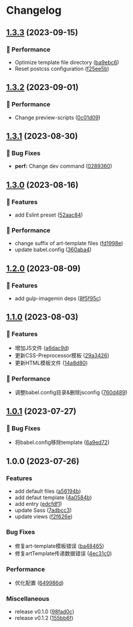 # Changelog

## [1.3.3](https://github.com/Meqn/pipflow-template/compare/v1.3.2...v1.3.3) (2023-09-15)


### 🌟 Performance

* Optimize template file directory ([ba9ebc6](https://github.com/Meqn/pipflow-template/commit/ba9ebc6326f6a180ab0cb44abee2995a2c1d356f))
* Reset postcss configuration ([f25ee5b](https://github.com/Meqn/pipflow-template/commit/f25ee5b670ec0ee84e26bdec315bacc388f8b6e8))

## [1.3.2](https://github.com/Meqn/pipflow-template/compare/v1.3.1...v1.3.2) (2023-09-01)


### 🌟 Performance

* Change preview-scripts ([0c01d09](https://github.com/Meqn/pipflow-template/commit/0c01d090342224a2b481a2d733779daf15684fda))

## [1.3.1](https://github.com/Meqn/pipflow-template/compare/v1.3.0...v1.3.1) (2023-08-30)


### 🐛 Bug Fixes

* **perf:** Change dev command ([0289360](https://github.com/Meqn/pipflow-template/commit/0289360d9466219139eaf61389d6ac11a34aac91))

## [1.3.0](https://github.com/Meqn/pipflow-template/compare/v1.2.0...v1.3.0) (2023-08-16)


### 🚀 Features

* add Eslint preset ([52aac84](https://github.com/Meqn/pipflow-template/commit/52aac840bc8f1c3007e6e887b1aad195bf6f5bcf))


### 🌟 Performance

* change suffix of art-template files ([fd1998e](https://github.com/Meqn/pipflow-template/commit/fd1998e5edda6ee25c2a347a503027e74a057b37))
* update babel.config ([360aba4](https://github.com/Meqn/pipflow-template/commit/360aba4a1c4790128c1b421b147874e750be950a))

## [1.2.0](https://github.com/Meqn/pipflow-template/compare/v1.1.0...v1.2.0) (2023-08-09)


### 🚀 Features

* add gulp-imagemin deps ([8f5f95c](https://github.com/Meqn/pipflow-template/commit/8f5f95cf52ebb86200651cba12291a1ab2019b5a))

## [1.1.0](https://github.com/Meqn/pipflow-template/compare/v1.0.1...v1.1.0) (2023-08-03)


### 🚀 Features

* 增加JS文件 ([a6dac9d](https://github.com/Meqn/pipflow-template/commit/a6dac9dca80c84de2b67f1dc978d65530ca4822d))
* 更新CSS-Preprocessor模板 ([29a3426](https://github.com/Meqn/pipflow-template/commit/29a3426129096521134cfb46516b591513b78c4d))
* 更新HTML模板文件 ([14a8d80](https://github.com/Meqn/pipflow-template/commit/14a8d80cd81610e180cb3f1d02fddf5470b73258))


### 🌟 Performance

* 调整babel.config目录&删除jsconfig ([760d489](https://github.com/Meqn/pipflow-template/commit/760d489e591389539d55e0ed118d15eeb8a3ba3f))

## [1.0.1](https://github.com/Meqn/pipflow-template/compare/v1.0.0...v1.0.1) (2023-07-27)


### 🐛 Bug Fixes

* 将babel.config移除template ([6a9ed72](https://github.com/Meqn/pipflow-template/commit/6a9ed729cc894493fc63980fe7d3822e78ce8c6d))

## 1.0.0 (2023-07-26)


### Features

* add default files ([a56194b](https://github.com/Meqn/pipflow-template/commit/a56194b73741dface35895a63c2e66a1f2de812e))
* add defaut template ([4a0584b](https://github.com/Meqn/pipflow-template/commit/4a0584bcb7f6270c31ea57e01a5fb10d2cf3152a))
* add entry ([edcfdf1](https://github.com/Meqn/pipflow-template/commit/edcfdf188922776f5cea0d36b3c0d94266b080b9))
* update Sass ([7adbcc3](https://github.com/Meqn/pipflow-template/commit/7adbcc30c0bd1043c10f61d36afe00d9af88c074))
* update views ([f2f626e](https://github.com/Meqn/pipflow-template/commit/f2f626e14ecf8b544c46b60dc216d3dd41dd2f9c))


### Bug Fixes

* 修复art-template模板错误 ([ba48465](https://github.com/Meqn/pipflow-template/commit/ba484652b7bb8a0643ae3b154ec63b7dfbcd5eb7))
* 修复artTemplate传递数据错误 ([4ec31c0](https://github.com/Meqn/pipflow-template/commit/4ec31c082686aeccf338a1cecaac680e6bd51c3c))


### Performance

* 优化配置 ([649986d](https://github.com/Meqn/pipflow-template/commit/649986d674938ba49872c5a6df8e8f50c09048eb))


### Miscellaneous

* release v0.1.0 ([98fad0c](https://github.com/Meqn/pipflow-template/commit/98fad0c461fe9479c0a42094d3dc419693fb84c1))
* release v0.1.2 ([155bb6f](https://github.com/Meqn/pipflow-template/commit/155bb6f7389b3b2f89f58cc3b73022218c9b1f49))
